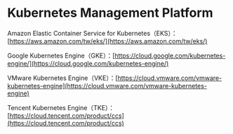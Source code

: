 # Kubernetes Management Platform

Amazon Elastic Container Service for Kubernetes（EKS）：[https://aws.amazon.com/tw/eks/](https://aws.amazon.com/tw/eks/)

Google Kubernetes Engine（GKE）：[https://cloud.google.com/kubernetes-engine/](https://cloud.google.com/kubernetes-engine/)

VMware Kubernetes Engine（VKE）：[https://cloud.vmware.com/vmware-kubernetes-engine](https://cloud.vmware.com/vmware-kubernetes-engine)

Tencent Kubernetes Engine（TKE）：[https://cloud.tencent.com/product/ccs](https://cloud.tencent.com/product/ccs)

